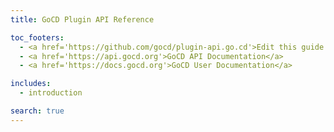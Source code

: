 ```yaml
---
title: GoCD Plugin API Reference

toc_footers:
  - <a href='https://github.com/gocd/plugin-api.go.cd'>Edit this guide on GitHub</a>
  - <a href='https://api.gocd.org'>GoCD API Documentation</a>
  - <a href='https://docs.gocd.org'>GoCD User Documentation</a>

includes:
  - introduction

search: true
---
```


